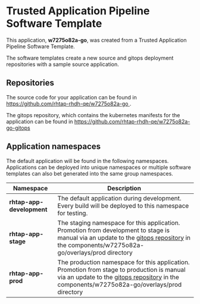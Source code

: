 # Trusted Application Pipeline Software Template

This application, **w7275o82a-go**, was created from a Trusted Application Pipeline Software Template.

The software templates create a new source and gitops deployment repositories with a sample source application. 

## Repositories

The source code for your application can be found in [https://github.com/rhtap-rhdh-qe/w7275o82a-go ](https://github.com/rhtap-rhdh-qe/w7275o82a-go ).
 
The gitops repository, which contains the kubernetes manifests for the application can be found in 
[https://github.com/rhtap-rhdh-qe/w7275o82a-go-gitops ](https://github.com/rhtap-rhdh-qe/w7275o82a-go-gitops ) 

## Application namespaces 

The default application will be found in the following namespaces. Applications can be deployed into unique namespaces or multiple software templates can also bet generated into the same group namespaces.  

|  Namespace   |  Description   |  
| -------- | -------- |   
| **rhtap-app-development** | The default application during development. Every build will be deployed to this namespace for testing. | 
| **rhtap-app-stage** | The staging namespace for this application. Promotion from development to stage is manual via an update to the [gitops repository](https://github.com/rhtap-rhdh-qe/w7275o82a-go-gitops ) in the components/w7275o82a-go/overlays/prod directory |  
| **rhtap-app-prod** | The production namespace for this application. Promotion from stage to production is manual via an update to the [gitops repository](https://github.com/rhtap-rhdh-qe/w7275o82a-go-gitops ) in the components/w7275o82a-go/overlays/prod directory | 